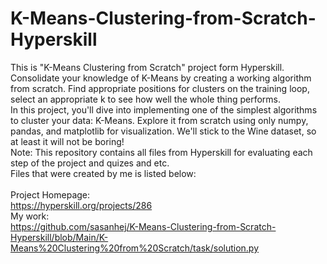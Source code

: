 # K-Means-Clustering-from-Scratch-Hyperskill
This is "K-Means Clustering from Scratch" project form Hyperskill.<br>
Consolidate your knowledge of K-Means by creating a working algorithm from scratch. Find appropriate positions for clusters on the training loop, select an appropriate k to see how well the whole thing performs.<br>
In this project, you'll dive into implementing one of the simplest algorithms to cluster your data: K-Means. Explore it from scratch using only numpy, pandas, and matplotlib for visualization. We'll stick to the Wine dataset, so at least it will not be boring!<br>
Note: This repository contains all files from Hyperskill for evaluating each step of the project and quizes and etc.<br>
Files that were created by me is listed below:<br>
<br>
Project Homepage:<br>
https://hyperskill.org/projects/286<br>
My work:<br>
https://github.com/sasanhej/K-Means-Clustering-from-Scratch-Hyperskill/blob/Main/K-Means%20Clustering%20from%20Scratch/task/solution.py
